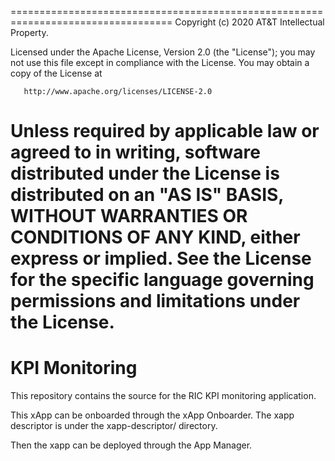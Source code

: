 
==================================================================================
       Copyright (c) 2020 AT&T Intellectual Property.

   Licensed under the Apache License, Version 2.0 (the "License");
   you may not use this file except in compliance with the License.
   You may obtain a copy of the License at

       http://www.apache.org/licenses/LICENSE-2.0

   Unless required by applicable law or agreed to in writing, software
   distributed under the License is distributed on an "AS IS" BASIS,
   WITHOUT WARRANTIES OR CONDITIONS OF ANY KIND, either express or implied.
   See the License for the specific language governing permissions and
   limitations under the License.
==================================================================================

KPI Monitoring
================

This repository contains the source for the RIC KPI monitoring application.

This xApp can be onboarded through the xApp Onboarder.  The xapp descriptor 
is under the xapp-descriptor/ directory.

Then the xapp can be deployed through the App Manager.
